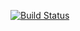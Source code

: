 [![Build Status](https://travis-ci.com/shrek1402/Geometry.svg?branch=master)](https://travis-ci.com/shrek1402/Geometry)
